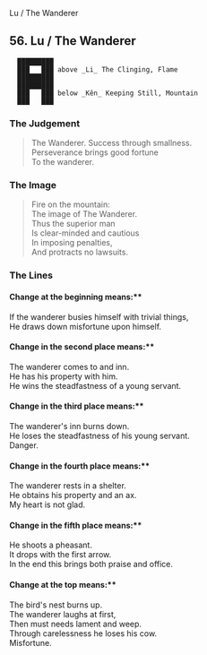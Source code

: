 Lu / The Wanderer
## 56. Lu / The Wanderer
      █████████
      ███   ███ above _Li_ The Clinging, Flame  
      █████████
      █████████
      ███   ███ below _Kên_ Keeping Still, Mountain  
      ███   ███
### The Judgement
> The Wanderer. Success through smallness.  
 Perseverance brings good fortune  
 To the wanderer.
### The Image
> Fire on the mountain:  
 The image of The Wanderer.  
 Thus the superior man  
 Is clear-minded and cautious  
 In imposing penalties,  
 And protracts no lawsuits.
### The Lines

#### Change at the beginning means:**  
 If the wanderer busies himself with trivial things,  
 He draws down misfortune upon himself.
#### Change in the second place means:**  
 The wanderer comes to and inn.  
 He has his property with him.  
 He wins the steadfastness of a young servant.
#### Change in the third place means:**  
 The wanderer's inn burns down.  
 He loses the steadfastness of his young servant.  
 Danger.
#### Change in the fourth place means:**  
 The wanderer rests in a shelter.  
 He obtains his property and an ax.  
 My heart is not glad.
#### Change in the fifth place means:**  
 He shoots a pheasant.  
 It drops with the first arrow.  
 In the end this brings both praise and office.
#### Change at the top means:**  
 The bird's nest burns up.  
 The wanderer laughs at first,  
 Then must needs lament and weep.  
 Through carelessness he loses his cow.  
 Misfortune.



